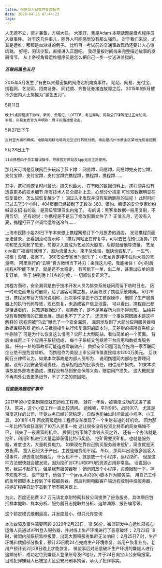 ```yaml
---
title: 程序员入狱事件复盘报告
date: 2020-04-26 07:44:23
tags:
---
```


人无德不立，德才兼备，方堪大任。
大家好，我是Adam 本期话题是盘点程序员入狱事件。
对于这几件事儿，圈外人可能感觉没有那么强烈。
对于我们来说，尤其是运维，那都是血淋淋的例子。
比科目一考试前的交通事故现场还要让人心惊肉跳。
好吧，闲话少絮，直接进入正题吧。
我尽量按时间线来完整描述故事的发展情节，
从上帝视角看运维程序员是怎么把自己一步一步送进监狱的。

##### 互联网黑色五月

2015年5月发生了有史以来最密集的网络宕机瘫痪事件。
陌陌、网易、支付宝、携程网、艺龙网、招商证券、
同花顺、齐鲁证券接连故障之后，
2015年的5月被不少圈内人士揶揄为"黑色五月"。

5月11日

    晚上9点网易旗下游戏、新闻、云笔记、LOFTER、考拉海购、网易公开课等无法正常访问，
    事后，网易发表官方声明称：骨干网络遭受攻击。

5月27日下午

    支付宝大面积瘫痪，电脑端和移动端均无法进行转账付款，缘由是杭州市萧山区某地光缆被挖断
    
5月28日上午

    11点携程由于员工错误操作，导致官方网站及App无法正常使用。

那几天可谓是互联网巨头玩起了萝卜蹲：
网易蹲，网易蹲，网易蹲完支付宝蹲，支付宝蹲，支付宝蹲，支付宝蹲完携程蹲，携程蹲，携程蹲……

其中，携程网恢复时间最长，损失也最大，
在有限的数据资料上，携程网并没有透露更多的技术细节
所有技术人员全部扑上去，心想分分搞定
可谁知数据明显在恢复备份，怎么越恢复越少了！
回过头才发现并没有阻断删除的进程！
此时时间已过去了3个小时，404页面已经被刷了无数次
360、猎豹、腾讯的安全专家纷纷喊话支招
有的说：是高级管理员出内鬼了。
有的说：黑客拿数据一般用复制，不用剪切。
还有的说：你携程是不是忘了修改配置文件了？
正值五月，还没有入夏，携程打开了空调给运维送冷气……

上海市民陈小姐28日下午本来想上携程网预订下个月旅游的酒店，
发现携程页面无法登录，还看到滚动提示称：
“携程网站正在修复中，可以去艺龙预订服务。”
携程和艺龙秀起了恩爱，前脚才入股成为艺龙的大股东，后脚就给他导流量。
艺龙ceo崔广福当时就懵了，因为流量太大，来不急处理，很快也宕机了。
一生气，报案！没错，报案了。
360安全专家当时就乐了：小艺龙肯定接不住你大哥的流量啊。 
阿里旅行的“去啊”官方微博当下补刀：来我这儿吧，我能接住！
8小时后携程APP能下单了，就是还不太稳定，
有可能下一单，出二单，甚至出四单的重复订单。
终于 快到晚上11点的时候，一切都恢复正常了。

携程方面称，安全漏洞是由于技术开发人员为排查系统疑问而留下临时日志，
因一时疏忽而未及时删除，给了黑客可乘之机，从而导致了携程系统瘫痪。
5月29日，携程发布官方情况说明称，此次事件是由于员工错误操作，
删除了生产服务器上的执行代码导致，现已恢复，未造成客户信息泄露。
可以看出，携程自己都是懵逼着的，
只知道数据没了，服务断了，是不是黑客所为则不得而知。
后续并没有看到案情的正面发展，想必也不了了之了。
还流传一个事故原因版本是这样解释的
携程网被“乌云”曝光了一个安全漏洞，
漏洞涉及到了大部分应用服务器和数据库服务器
运维人员批量操作执行修复漏洞的脚本时，无差别的把所有系统文件删除了
可是为什么恢复这么慢呢？实际上大型网站，看似简单的一个页面。
背后由成百上千个应用子系统组成，
每个子系统又包括若干台应用和数据库服务器。
任何一处的事故都可能造成雪崩效应。
数据安全问题可能会拖垮一家互联网企业绝不是危言耸听。
而携程作为美股上市公司市值直接缩水1200万美元。
互联网行业律师认为，如果本次事故是内部人员所为，
说明携程网内部存在管理问题，没有尽到安全管理责任，
应承担相应的民事责任，赔偿用户损失。
如果本次事故是外部攻击造成，携程没有尽到安全保障义务，赔偿用户损失。
这大概就是不再向外公告更多细节，不了了之的原因吧。

##### 百度服务器挖矿事件

2017年的小安来到百度就职运维工程师。
就在一年后，被百度成功的送进了监狱。
原来，这个小安工作一直比较清闲。
运维嘛，平时995，战时007。
尤其是百度这样的公司，毕竟业务已经非常稳定，
自然也能抽出时间做点小程序、小工具。
2018年4月 百度高级运维工程师安某发现了一个生财有道的好机会。
因为那一年比特币疯狂涨到了10万人民币一枚
这让很多没有投资比特币的网友痛悔不已，
错失了一夜暴富的机会。 投资比特币除了拿钱去买之外，
还有一个办法就是挖矿，利用矿机进行大量运算获得比特币奖励。
挖矿需要买矿机，也就是服务器，难度也大，大量耗费电力。
如果现在靠自己购买服务器来挖矿，简直就是天方夜谭，
投入已经大于产出，主要是电费用不起。
所以，那两年出现很多黑客入侵事件，渗透进服务器后，
什么也不干，就是放一个小程序，远程挖矿。
但是这种方法很快就会被发现，因为挖矿对CPU和GPU的资源占用非常高。
话说回小安，我买不起矿机，但是我有服务器呀！
悄悄的放个小程序，资源限制一下，神不知鬼不觉。
说干就干，他做了一个java_4u3的小脚本作为服务端，
用自己工作的账号把脚本上传到了中控服务器。
然后利用电脑客户端远程控制中控服务器，
把挖矿程序自动下载到了所有服务器上。





为此，百度还花费 2.7 万元请北京耐特网科技公司提供了应急服务，具体项目包括样本提取、样本分析、服务器日志提取并分析、追踪溯源、报告编写等。


这个锁定模式级别最高，并发度最小，但只允许查询





本次故障及事件简要回顾
2020年2月23日，18:56分，微盟研发中心运维部核心运维人员通过VPN登入服务器，并对线上生产环境进行了恶意破坏；
2月23日 19 时，微盟内部系统监控报警，出现大面积服务集群无法响应；
2月25日7 时，生产环境和数据部分恢复，预计25日晚24点完成生产环境修复，新用户恢复业务。老用户预计到2月28日晚上才能恢复。
微盟事后对恶意破坏生产环境的嫌疑人进行追踪分析，成功定位到嫌疑人登录账号及IP地址，并于24日向宝山公安局报案。目前犯罪嫌疑人已被宝山区公安局刑事拘留，承认了犯罪事实。
